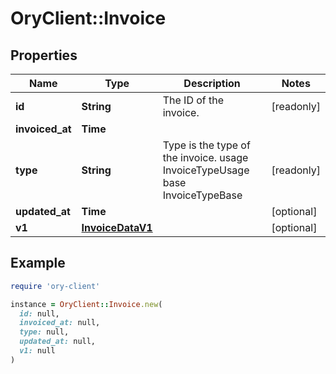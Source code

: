 # OryClient::Invoice

## Properties

| Name | Type | Description | Notes |
| ---- | ---- | ----------- | ----- |
| **id** | **String** | The ID of the invoice. | [readonly] |
| **invoiced_at** | **Time** |  |  |
| **type** | **String** | Type is the type of the invoice. usage InvoiceTypeUsage base InvoiceTypeBase | [readonly] |
| **updated_at** | **Time** |  | [optional] |
| **v1** | [**InvoiceDataV1**](InvoiceDataV1.md) |  | [optional] |

## Example

```ruby
require 'ory-client'

instance = OryClient::Invoice.new(
  id: null,
  invoiced_at: null,
  type: null,
  updated_at: null,
  v1: null
)
```

